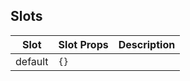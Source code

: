 <!-- This file is automatically generated, do not edit manually. -->

## Slots

| Slot | Slot Props | Description |
| --------- | ---- | ----------- |
| default | `{}` |  |

